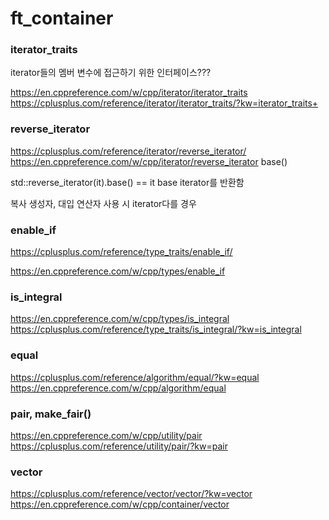 # ft_container

### iterator_traits

iterator들의 멤버 변수에 접근하기 위한 인터페이스???

https://en.cppreference.com/w/cpp/iterator/iterator_traits
https://cplusplus.com/reference/iterator/iterator_traits/?kw=iterator_traits+

### reverse_iterator

https://cplusplus.com/reference/iterator/reverse_iterator/
https://en.cppreference.com/w/cpp/iterator/reverse_iterator
base()

std::reverse_iterator(it).base() == it
base iterator를 반환함

복사 생성자, 대입 연산자 사용 시 iterator다를 경우 


### enable_if

https://cplusplus.com/reference/type_traits/enable_if/

https://en.cppreference.com/w/cpp/types/enable_if

### is_integral


https://en.cppreference.com/w/cpp/types/is_integral
https://cplusplus.com/reference/type_traits/is_integral/?kw=is_integral

### equal

https://cplusplus.com/reference/algorithm/equal/?kw=equal
https://en.cppreference.com/w/cpp/algorithm/equal

### pair, make_fair()

https://en.cppreference.com/w/cpp/utility/pair
https://cplusplus.com/reference/utility/pair/?kw=pair

### vector

https://cplusplus.com/reference/vector/vector/?kw=vector
https://en.cppreference.com/w/cpp/container/vector